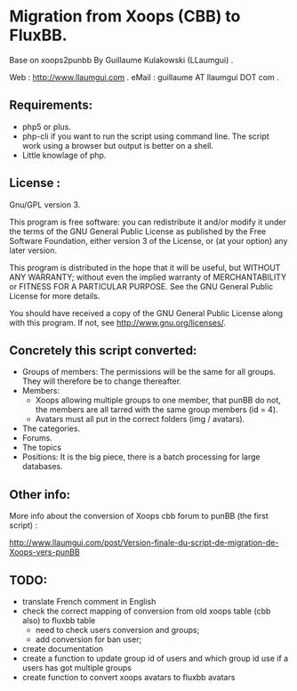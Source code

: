 Migration from Xoops (CBB) to FluxBB.
=====================================

Base on xoops2punbb
By Guillaume Kulakowski (LLaumgui) .

Web : 	http://www.llaumgui.com .
eMail : guillaume AT llaumgui DOT com .

Requirements:
--------------

* php5 or plus.
* php-cli if you want to run the script using command line.
The script work using a browser but output is better on a shell.
* Little knowlage of php.


License :
---------

Gnu/GPL version 3.

This program is free software: you can redistribute it and/or modify
it under the terms of the GNU General Public License as published by
the Free Software Foundation, either version 3 of the License, or
(at your option) any later version.

This program is distributed in the hope that it will be useful,
but WITHOUT ANY WARRANTY; without even the implied warranty of
MERCHANTABILITY or FITNESS FOR A PARTICULAR PURPOSE.  See the
GNU General Public License for more details.

You should have received a copy of the GNU General Public License
along with this program.  If not, see <http://www.gnu.org/licenses/>.

Concretely this script converted:
---------------------------------

* Groups of members: The permissions will be the same for all groups.
	They will therefore be to change thereafter.
* Members:
	- Xoops allowing multiple groups to one member, that punBB do not, the members are all tarred with the same group members (id = 4).
	- Avatars must all put in the correct folders (img / avatars).
* The categories.
* Forums.
* The topics
* Positions: It is the big piece, there is a batch processing for large databases.

Other info:
-----------

More info about the conversion of Xoops cbb forum to punBB (the first script) :

http://www.llaumgui.com/post/Version-finale-du-script-de-migration-de-Xoops-vers-punBB 


TODO:
-----
* translate French comment in English
* check the correct mapping of conversion from old xoops table (cbb also) to fluxbb table
	- need to check users conversion and groups;
	- add conversion for ban user;
* create documentation
* create a function to update group id of users and which group id use if a users has got multiple groups
* create function to convert xoops avatars to fluxbb avatars
